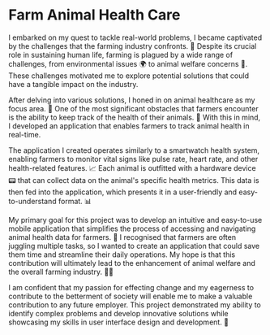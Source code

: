 # Farm Animal Health Care

I embarked on my quest to tackle real-world problems, I became captivated by the challenges that the farming industry confronts. 🌾 Despite its crucial role in sustaining human life, farming is plagued by a wide range of challenges, from environmental issues 🌍 to animal welfare concerns 🐄. These challenges motivated me to explore potential solutions that could have a tangible impact on the industry.

After delving into various solutions, I honed in on animal healthcare as my focus area. 🐾 One of the most significant obstacles that farmers encounter is the ability to keep track of the health of their animals. 🐑 With this in mind, I developed an application that enables farmers to track animal health in real-time.

The application I created operates similarly to a smartwatch health system, enabling farmers to monitor vital signs like pulse rate, heart rate, and other health-related features. 📈 Each animal is outfitted with a hardware device 📟 that can collect data on the animal's specific health metrics. This data is then fed into the application, which presents it in a user-friendly and easy-to-understand format. 📊

My primary goal for this project was to develop an intuitive and easy-to-use mobile application that simplifies the process of accessing and navigating animal health data for farmers. 📱 I recognised that farmers are often juggling multiple tasks, so I wanted to create an application that could save them time and streamline their daily operations. My hope is that this contribution will ultimately lead to the enhancement of animal welfare and the overall farming industry. 🚜🌱

I am confident that my passion for effecting change and my eagerness to contribute to the betterment of society will enable me to make a valuable contribution to any future employer. This project demonstrated my ability to identify complex problems and develop innovative solutions while showcasing my skills in user interface design and development. 🚀
